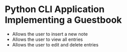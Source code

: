# Python CLI Application Implementing a Guestbook

* Allows the user to insert a new note
* Allows the user to view all entries
* Allows the user to edit and delete entries
